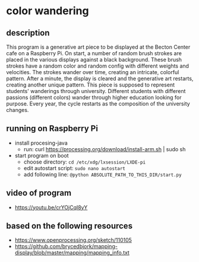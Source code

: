 # color wandering

## description

This program is a generative art piece to be displayed at the Becton Center cafe on a Raspberry Pi. On start, a number of random brush strokes are placed in the various displays against a black background. These brush strokes have a random color and random config with different weights and velocities. The strokes wander over time, creating an intricate, colorful pattern. After a minute, the display is cleared and the generative art restarts, creating another unique pattern.
This piece is supposed to represent students' wanderings through university. Different students with different passions (different colors) wander through higher education looking for purpose. Every year, the cycle restarts as the composition of the university changes.

## running on Raspberry Pi

- install procesing-java
  - run: curl https://processing.org/download/install-arm.sh | sudo sh
- start program on boot
  - choose directory: `cd /etc/xdg/lxsession/LXDE-pi`
  - edit autostart script: `sudo nano autostart`
  - add following line: `@python ABSOLUTE_PATH_TO_THIS_DIR/start.py`

## video of program

- https://youtu.be/crYOjCqI8yY

## based on the following resources

- https://www.openprocessing.org/sketch/110105
- https://github.com/brycedbjork/mapping-display/blob/master/mapping/mapping_info.txt
